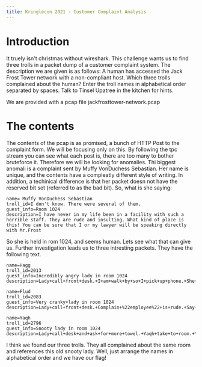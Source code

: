 ```yaml
---
title: Kringlecon 2021 - Customer Complaint Analysis
---
```


# Introduction
It truely isn't christmas without wireshark. This challenge wants us to find three trolls in a packet dump of a customer complaint system.
The description we are given is as follows: A human has accessed the Jack Frost Tower network with a non-compliant host. Which three trolls complained about the human? Enter the troll names in alphabetical order separated by spaces. Talk to Tinsel Upatree in the kitchen for hints.

We are provided with a pcap file jackfrosttower-network.pcap

# The contents
The contents of the pcap is as promised, a bunch of HTTP Post to the complaint form. We will be focusing only on this.
By following the tpc stream you can see what each post is, there are too many to bother bruteforce it. 
Therefore we will be looking for anomalies.
Thi biggest anomali is a complaint sent by Muffy VonDuchess Sebastian. Her name is unique, and the contents have a compleatly different style of writing. In addition, a techinical difference is that her packet doesn not have the reserved bit set (referred to as the bad bit). 
So, what is she saying:
```
name= Muffy VonDuchess Sebastian
troll_id=I don't know. There were several of them.
guest_info=Room 1024
description=I have never in my life been in a facility with such a horrible staff. They are rude and insulting. What kind of place is this! You can be sure that I or my lawyer will be speaking directly with Mr.Frost
```
So she is held in rom 1024, and seems human. Lets see what that can give us.
Further investigation leads us to three intresting packets. They have the following text.

```
name=Hagg
troll_id=2013
guest_info=Incredibly angry lady in room 1024
description=Lady+call+front+desk.+I+am+walk+by+so+I+pick+up+phone.+She+is+ANGRY+and+shout+at+me.+Say+she+has+never+been+so+insult.+I+say+she+probably+has+but+just+didn%27t+hear+it.&submit=Submit

name=Flud
troll_id=2083
guest_info=Very cranky+lady in room 1024
description=Lady+call+front+desk.+Complain+%22employee%22+is+rude.+Say+she+is+insult+and+want+to+speak+to+manager.+Send+Flud+to+room.+Lady+say+troll+call+her+towels+thief.+I+say+stop+steal+towels+if+is+bother+her.&submit=Submit

name=Yaqh
troll_id=2796
guest_info=Snooty lady in room 1024
description=Lady+call+desk+and+ask+for+more+towel.+Yaqh+take+to+room.+Yaqh+ask+if+she+want+more+towel+because+she+is+like+to+steal.+She+say+Yaqh+is+insult.+Yaqh+is+not+insult.+Yaqh+is+Yaqh.&submit=Submit
```

I think we found our three trolls. They all complained about the same room and references this old snooty lady. Well, just arrange the names in alphabetical order and we have our flag!
